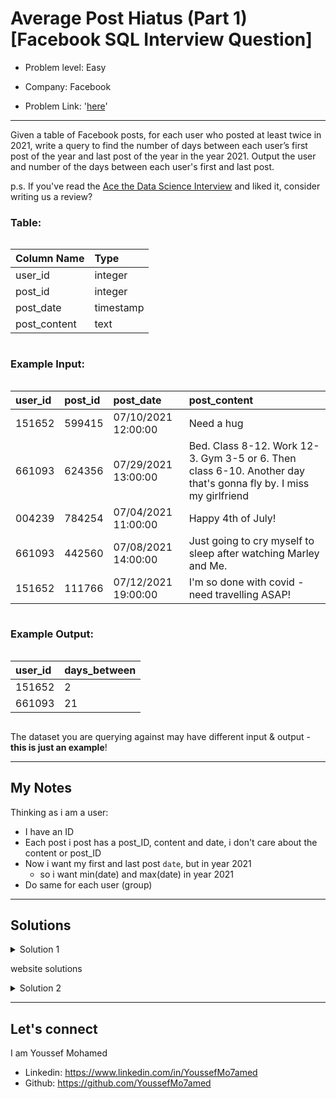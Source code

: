 # Average Post Hiatus (Part 1) [Facebook SQL Interview Question]

- Problem level: Easy

- Company: Facebook
- Problem Link: '[here](https://datalemur.com/questions/sql-average-post-hiatus-1)'

---
<p>Given a table of Facebook posts, for each user who posted at least twice in 2021, write a query to find the number of days between each user’s first post of the year and last post of the year in the year 2021. Output the user and number of the days between each user's first and last post.</p>
<p>p.s. If you've read the <a href="https://www.amazon.com/dp/0578973839?ref_=pe_3052080_397514860" rel="noopener noreferrer" target="_blank">Ace the Data Science Interview</a> and liked it, consider writing us a review?</p>
<h3> Table:</h3>
<div style="overflow-x:auto;margin-bottom:10px"><table><thead><tr><th style="text-align:left">Column Name</th><th style="text-align:left">Type</th></tr></thead><tbody><tr><td style="text-align:left">user_id</td><td style="text-align:left">integer</td></tr><tr><td style="text-align:left">post_id</td><td style="text-align:left">integer</td></tr><tr><td style="text-align:left">post_date</td><td style="text-align:left">timestamp</td></tr><tr><td style="text-align:left">post_content</td><td style="text-align:left">text</td></tr></tbody></table></div>
<h3> Example Input:</h3>
<div style="overflow-x:auto;margin-bottom:10px"><table><thead><tr><th style="text-align:left">user_id</th><th style="text-align:left">post_id</th><th style="text-align:left">post_date</th><th style="text-align:left">post_content</th></tr></thead><tbody><tr><td style="text-align:left">151652</td><td style="text-align:left">599415</td><td style="text-align:left">07/10/2021 12:00:00</td><td style="text-align:left">Need a hug</td></tr><tr><td style="text-align:left">661093</td><td style="text-align:left">624356</td><td style="text-align:left">07/29/2021 13:00:00</td><td style="text-align:left">Bed. Class 8-12. Work 12-3. Gym 3-5 or 6. Then class 6-10. Another day that's gonna fly by. I miss my girlfriend</td></tr><tr><td style="text-align:left">004239</td><td style="text-align:left">784254</td><td style="text-align:left">07/04/2021 11:00:00</td><td style="text-align:left">Happy 4th of July!</td></tr><tr><td style="text-align:left">661093</td><td style="text-align:left">442560</td><td style="text-align:left">07/08/2021 14:00:00</td><td style="text-align:left">Just going to cry myself to sleep after watching Marley and Me.</td></tr><tr><td style="text-align:left">151652</td><td style="text-align:left">111766</td><td style="text-align:left">07/12/2021 19:00:00</td><td style="text-align:left">I'm so done with covid - need travelling ASAP!</td></tr></tbody></table></div>
<h3>Example Output:</h3>
<div style="overflow-x:auto;margin-bottom:10px"><table><thead><tr><th style="text-align:left">user_id</th><th style="text-align:left">days_between</th></tr></thead><tbody><tr><td style="text-align:left">151652</td><td style="text-align:left">2</td></tr><tr><td style="text-align:left">661093</td><td style="text-align:left">21</td></tr></tbody></table></div>
<p>The dataset you are querying against may have different input &amp; output - <strong>this is just an example</strong>!</p>

---

## My Notes

Thinking as i am a user:

- I have an ID
- Each post i post has a post_ID, content and date, i don't care about the content or post_ID
- Now i want my first and last post `date`, but in year 2021
  - so i want min(date) and max(date) in year 2021
- Do same for each user (group)

---

## Solutions

<details>
<summary> Solution 1</summary>
- Here i used [`EXTRACT()`](https://www.postgresqltutorial.com/postgresql-date-functions/postgresql-extract/) function
    - You can also use `DATE_PART()`
- You can subtract dates from each other using `-` or using

```sql
SELECT
    user_id,
    EXTRACT(
        DAY
        FROM
            MAX(post_date) - MIN(post_date)
    ) as days_between
from
    posts
WHERE
    EXTRACT(
        YEAR
        FROM
            post_date
    ) = 2021
group by
    user_id
HAVING
    COUNT(post_id) > 1;
```

</details>

website solutions

<details>
<summary> Solution 2</summary>

```sql
SELECT 
 user_id, 
    MAX(post_date::DATE) - MIN(post_date::DATE) AS days_between
FROM posts
WHERE DATE_PART('year', post_date::DATE) = 2021 
GROUP BY user_id
HAVING COUNT(post_id)>1;

```

</details>

---

## Let's connect

I am Youssef Mohamed

- Linkedin: <https://www.linkedin.com/in/YoussefMo7amed>
- Github: <https://github.com/YoussefMo7amed>

